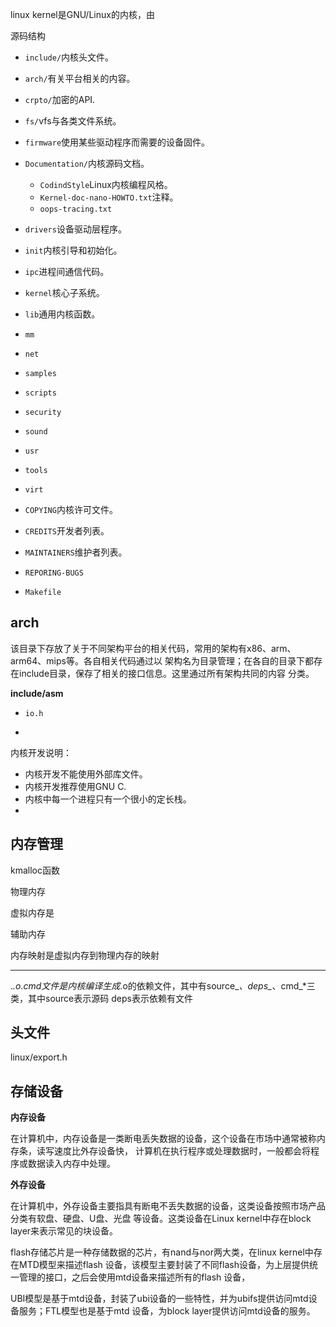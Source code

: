 linux kernel是GNU/Linux的内核，由

源码结构

* `include/`内核头文件。
* `arch/`有关平台相关的内容。
* `crpto/`加密的API.
* `fs/`vfs与各类文件系统。
* `firmware`使用某些驱动程序而需要的设备固件。
* `Documentation/`内核源码文档。

  * `CodindStyle`Linux内核编程风格。
  * `Kernel-doc-nano-HOWTO.txt`注释。
  * `oops-tracing.txt`
  
* `drivers`设备驱动层程序。

* `init`内核引导和初始化。
* `ipc`进程间通信代码。
* `kernel`核心子系统。
* `lib`通用内核函数。
* `mm`
* `net`
* `samples`
* `scripts`
* `security`
* `sound`
* `usr`
* `tools`
* `virt`

* `COPYING`内核许可文件。
* `CREDITS`开发者列表。
* `MAINTAINERS`维护者列表。
* `REPORING-BUGS`
* `Makefile`


arch
----

该目录下存放了关于不同架构平台的相关代码，常用的架构有x86、arm、arm64、mips等。各自相关代码通过以
架构名为目录管理；在各自的目录下都存在include目录，保存了相关的接口信息。这里通过所有架构共同的内容
分类。

**include/asm**

* `io.h`



* 


内核开发说明：

* 内核开发不能使用外部库文件。
* 内核开发推荐使用GNU C.
* 内核中每一个进程只有一个很小的定长栈。
* 

内存管理
------

kmalloc函数














物理内存

虚拟内存是

辅助内存


内存映射是虚拟内存到物理内存的映射


-------------------------

.*.o.cmd文件是内核编译生成*.o的依赖文件，其中有source_*、deps_*、cmd_*三类，其中source表示源码
deps表示依赖有文件



## 头文件

linux/export.h

## 存储设备


**内存设备**

在计算机中，内存设备是一类断电丢失数据的设备，这个设备在市场中通常被称内存条，读写速度比外存设备快，
计算机在执行程序或处理数据时，一般都会将程序或数据读入内存中处理。

**外存设备**

在计算机中，外存设备主要指具有断电不丢失数据的设备，这类设备按照市场产品分类有软盘、硬盘、U盘、光盘
等设备。这类设备在Linux kernel中存在block layer来表示常见的块设备。

flash存储芯片是一种存储数据的芯片，有nand与nor两大类，在linux kernel中存在MTD模型来描述flash
设备，该模型主要封装了不同flash设备，为上层提供统一管理的接口，之后会使用mtd设备来描述所有的flash
设备，

UBI模型是基于mtd设备，封装了ubi设备的一些特性，并为ubifs提供访问mtd设备服务；FTL模型也是基于mtd
设备，为block layer提供访问mtd设备的服务。
